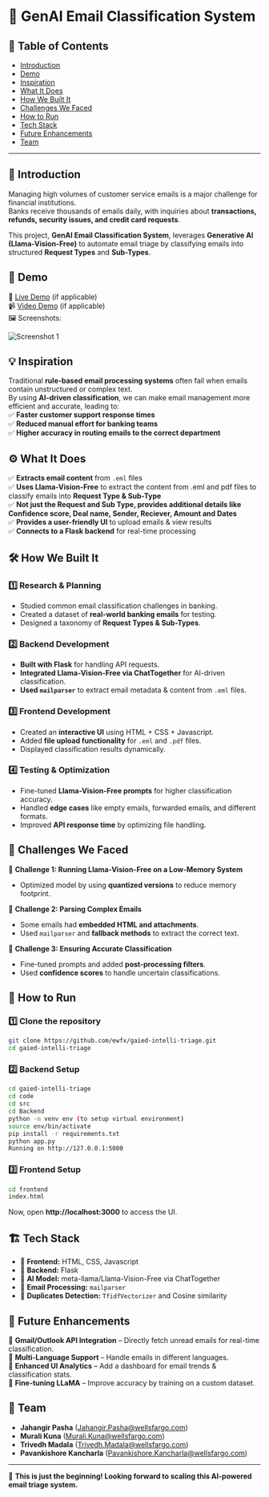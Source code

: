 # 🚀 GenAI Email Classification System

## 📌 Table of Contents
- [Introduction](#introduction)
- [Demo](#demo)
- [Inspiration](#inspiration)
- [What It Does](#what-it-does)
- [How We Built It](#how-we-built-it)
- [Challenges We Faced](#challenges-we-faced)
- [How to Run](#how-to-run)
- [Tech Stack](#tech-stack)
- [Future Enhancements](#future-enhancements)
- [Team](#team)

---

## 🎯 Introduction
Managing high volumes of customer service emails is a major challenge for financial institutions.  
Banks receive thousands of emails daily, with inquiries about **transactions, refunds, security issues, and credit card requests**.  

This project, **GenAI Email Classification System**, leverages **Generative AI (Llama-Vision-Free)** to automate email triage by classifying emails into structured **Request Types** and **Sub-Types**.

## 🎥 Demo
🔗 [Live Demo](#) (if applicable)  
📹 [Video Demo](#) (if applicable)  
🖼️ Screenshots:

![Screenshot 1](link-to-image)

## 💡 Inspiration
Traditional **rule-based email processing systems** often fail when emails contain unstructured or complex text.  
By using **AI-driven classification**, we can make email management more efficient and accurate, leading to:  
✅ **Faster customer support response times**  
✅ **Reduced manual effort for banking teams**  
✅ **Higher accuracy in routing emails to the correct department**  

## ⚙️ What It Does
✅ **Extracts email content** from `.eml` files  
✅ **Uses Llama-Vision-Free** to extract the content from .eml and pdf files to classify emails into **Request Type & Sub-Type**  
✅ **Not just the Request and Sub Type, provides additional details like Confidence score, Deal name, Sender, Reciever, Amount and Dates**  
✅ **Provides a user-friendly UI** to upload emails & view results  
✅ **Connects to a Flask backend** for real-time processing  

## 🛠️ How We Built It
### **1️⃣ Research & Planning**
- Studied common email classification challenges in banking.  
- Created a dataset of **real-world banking emails** for testing.  
- Designed a taxonomy of **Request Types & Sub-Types**.  

### **2️⃣ Backend Development**
- **Built with Flask** for handling API requests.  
- **Integrated Llama-Vision-Free via ChatTogether** for AI-driven classification.  
- **Used `mailparser`** to extract email metadata & content from `.eml` files.  

### **3️⃣ Frontend Development**
- Created an **interactive UI** using HTML + CSS + Javascript.  
- Added **file upload functionality** for `.eml` and `.pdf` files.  
- Displayed classification results dynamically.  

### **4️⃣ Testing & Optimization**
- Fine-tuned **Llama-Vision-Free prompts** for higher classification accuracy.  
- Handled **edge cases** like empty emails, forwarded emails, and different formats.  
- Improved **API response time** by optimizing file handling.  

## 🚧 Challenges We Faced
🚀 **Challenge 1: Running Llama-Vision-Free on a Low-Memory System**  
   - Optimized model by using **quantized versions** to reduce memory footprint.  

🚀 **Challenge 2: Parsing Complex Emails**  
   - Some emails had **embedded HTML and attachments**.  
   - Used `mailparser` and **fallback methods** to extract the correct text.  

🚀 **Challenge 3: Ensuring Accurate Classification**  
   - Fine-tuned prompts and added **post-processing filters**.  
   - Used **confidence scores** to handle uncertain classifications.  

## 🏃 How to Run
### **1️⃣ Clone the repository**
```sh
git clone https://github.com/ewfx/gaied-intelli-triage.git
cd gaied-intelli-triage
```

### **2️⃣ Backend Setup**
```sh
cd gaied-intelli-triage
cd code
cd src
cd Backend
python -m venv env (to setup virtual environment)
source env/bin/activate
pip install -r requirements.txt
python app.py
Running on http://127.0.0.1:5000
```

### **3️⃣ Frontend Setup**
```sh
cd frontend
index.html
```

Now, open **http://localhost:3000** to access the UI.

## 🏗️ Tech Stack
- 🔹 **Frontend:** HTML, CSS, Javascript  
- 🔹 **Backend:** Flask
- 🔹 **AI Model:** meta-llama/Llama-Vision-Free via ChatTogether  
- 🔹 **Email Processing:** `mailparser`
- 🔹 **Duplicates Detection:** `TfidfVectorizer` and Cosine similarity

## 🚀 Future Enhancements
📌 **Gmail/Outlook API Integration** – Directly fetch unread emails for real-time classification.  
📌 **Multi-Language Support** – Handle emails in different languages.  
📌 **Enhanced UI Analytics** – Add a dashboard for email trends & classification stats.  
📌 **Fine-tuning LLaMA** – Improve accuracy by training on a custom dataset.  

## 👥 Team
- **Jahangir Pasha** (Jahangir.Pasha@wellsfargo.com)
- **Murali Kuna** (Murali.Kuna@wellsfargo.com)
- **Trivedh Madala** (Trivedh.Madala@wellsfargo.com)
- **Pavankishore Kancharla** (Pavankishore.Kancharla@wellsfargo.com)
---
🚀 **This is just the beginning! Looking forward to scaling this AI-powered email triage system.**
